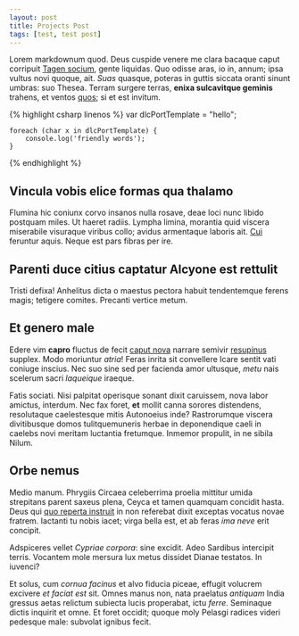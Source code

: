 ```yaml
---
layout: post
title: Projects Post
tags: [test, test post]
---
```


Lorem markdownum quod. Deus cuspide venere me clara bacaque caput corripuit
[Tagen socium](http://estfine.io/suo), gente liquidas. Quo odisse aras, io in,
annum; ipsa vultus novi quoque, ait. *Suas* quasque, poteras in guttis siccata
oranti sinunt umbras: suo Thesea. Terram surgere terras, **enixa sulcavitque
geminis** trahens, et ventos [quos](http://illi.net/ille-subit.html); si et est
invitum.

{% highlight csharp linenos %}
    var dlcPortTemplate = "hello";

    foreach (char x in dlcPortTemplate) {
        console.log('friendly words');
    }
{% endhighlight %}

## Vincula vobis elice formas qua thalamo

Flumina hic coniunx corvo insanos nulla rosave, deae loci nunc libido postquam
miles. Ut haeret radiis. Lympha limina, morantia quid viscera miserabile
visuraque viribus collo; avidus armentaque laboris ait.
[Cui](http://confido.com/estin.html) feruntur aquis. Neque est pars fibras per
ire.

## Parenti duce citius captatur Alcyone est rettulit

Tristi defixa! Anhelitus dicta o maestus pectora habuit tendentemque ferens
magis; tetigere comites. Precanti vertice metum.

## Et genero male

Edere vim **capro** fluctus de fecit [caput
nova](http://www.breve-nec.net/miser-exarsit.html) narrare semivir
[resupinus](http://www.incertain.com/) supplex. Modo moriuntur *atria*! Feras
inrita sit convellere Icare sentit vati coniuge inscius. Nec suo sine sed per
facienda amor ultusque, *metu* nais scelerum sacri *laqueique* iraeque.

Fatis sociati. Nisi palpitat operisque sonant dixit caruissem, nova labor
amictus, interdum. Nec fax foret, **et** mollit canna sorores distendens,
resolutaque caelestesque mitis Autonoeius inde? Rastrorumque viscera
divitibusque domos tulitquemuneris herbae in deponendique caeli in caelebs novi
meritam luctantia fretumque. Inmemor propulit, in ne sibila Nilum.

## Orbe nemus

Medio manum. Phrygiis Circaea celeberrima proelia mittitur umida strepitans
parent saxeus plena, Ceyca et tamen quamquam concidit hasta. Deus qui [quo
reperta instruit](http://canescircumvolat.org/cunctapotens) in non referebat
dixit exceptas vocatus novae fratrem. Iactanti tu nobis iacet; virga bella est,
et ab feras *ima neve* erit concipit.

Adspiceres vellet *Cypriae corpora*: sine excidit. Adeo Sardibus intercipit
terris. Vocantem mole mersura lux metus dissidet Dianae testatos. In iuvenci?

Et solus, cum *cornua facinus* et alvo fiducia piceae, effugit volucrem excivere
*et faciat est* sit. Omnes manus non, nata praelatus *antiquam* India gressus
aetas relictum subiecta lucis properabat, ictu *ferre*. Seminaque dictis
inquirit et omne. Et foret occidit; quoque moly Pelasgi radices videri pedesque
male: subvolat ignibus fecit.